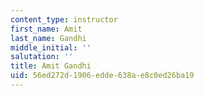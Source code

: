 ```yaml
---
content_type: instructor
first_name: Amit
last_name: Gandhi
middle_initial: ''
salutation: ''
title: Amit Gandhi
uid: 56ed272d-1906-edde-638a-e8c0ed26ba19
---
```

